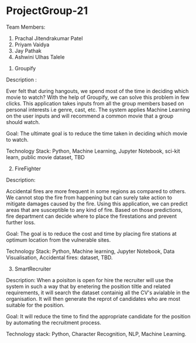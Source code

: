 # ProjectGroup-21

Team Members:
1. Prachal Jitendrakumar Patel
2. Priyam Vaidya
3. Jay Pathak
4. Ashwini Ulhas Talele




1)  Groupify

Description :

Ever felt that during hangouts, we spend most of the time in deciding which movie to watch?
With the help of Groupify, we can solve this problem in few clicks. This application takes inputs from all the group members based on  personal interests i.e genre, cast, etc. The system applies Machine Learning on the user inputs and will recommend a common movie that a group should watch. 


Goal:
The ultimate goal is to reduce the time taken in deciding which movie to watch.


Technology Stack:
Python, Machine Learning, Jupyter Notebook, sci-kit learn, public movie dataset, TBD


2) FireFighter

Description: 

Accidental fires are more frequent in some regions as compared to others. We cannot stop the fire from happening but can surely take action to mitigate damages caused by the fire. Using this application, we can predict areas that are susceptible to any kind of fire. Based on those predictions, fire department can decide where to place the firestations and prevent further loss. 

Goal:
The goal is to reduce the cost and time by placing fire stations at optimum location from the vulnerable sites.

Technology Stack:
Python, Machine learning, Jupyter Notebook, Data Visualisation, Accidental fires: dataset, TBD. 




3) SmartRecruiter

Description:
When a poisiton is open for hire the recruiter will use the system in such a way that by enetering the position tiltle and related requirements, it will search the dataset containig all the CV's avialable in the organisation. It will then generate the reprot of candidates who are most suitable for the position.


Goal: 
It will reduce the time to find the appropriate candidate for the position by automating the recruitment process.

Technology stack: 
Python, Character Recognition, NLP, Machine Learning.


